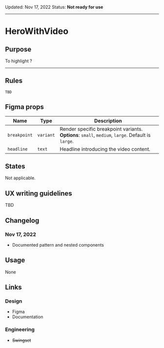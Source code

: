 Updated: Nov 17, 2022
Status: **Not ready for use**

---

# HeroWithVideo

## Purpose

To highlight ?

---

## Rules

`TBD`

## Figma props

| Name         | Type      | Description                                                                                       |
| ------------ | --------- | ------------------------------------------------------------------------------------------------- |
| `breakpoint` | `variant` | Render specific breakpoint variants. **Options**: `small`, `medium`, `large`. Default is `large`. |
| `headline`   | `text`    | Headline introducing the video content.                                                           |

## States

Not applicable.

## UX writing guidelines

TBD

## Changelog

### Nov 17, 2022

- Documented pattern and nested components

## Usage

None

## Links

### Design

- Figma
- Documentation

### Engineering

- ~~Swingset~~
